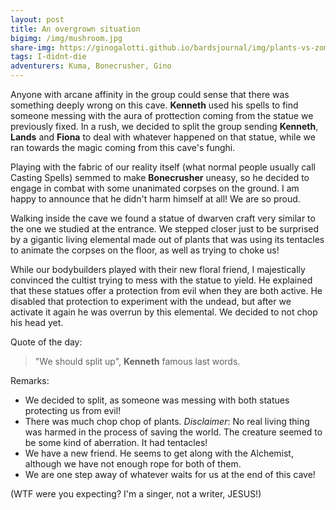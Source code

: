```yaml
---
layout: post
title: An overgrown situation
bigimg: /img/mushroom.jpg
share-img: https://ginogalotti.github.io/bardsjournal/img/plants-vs-zombies.png
tags: I-didnt-die
adventurers: Kuma, Bonecrusher, Gino
---
```


Anyone with arcane affinity in the group could sense that there was something deeply wrong on this cave. **Kenneth** used his spells to find someone messing with the aura of prottection coming from the statue we previously fixed. In a rush, we decided to split the group sending **Kenneth**, **Lands** and **Fiona** to deal with whatever happened on that statue, while we ran towards the magic coming from this cave's funghi.

Playing with the fabric of our reality itself (what normal people usually call Casting Spells) semmed to make **Bonecrusher** uneasy, so he decided to engage in combat with some unanimated corpses on the ground. I am happy to announce that he didn't harm himself at all! We are so proud.

Walking inside the cave we found a statue of dwarven craft very similar to the one we studied at the entrance. We stepped closer just to be surprised by a gigantic living elemental made out of plants that was using its tentacles to animate the corpses on the floor, as well as trying to choke us!

While our bodybuilders played with their new floral friend, I majestically convinced the cultist trying to mess with the statue to yield. He explained that these statues offer a protection from evil when they are both active. He disabled that protection to experiment with the undead, but after we activate it again he was overrun by this elemental. We decided to not chop his head yet.

Quote of the day: 
> "We should split up", **Kenneth** famous last words. 

Remarks:

* We decided to split, as someone was messing with both statues protecting us from evil!
* There was much chop chop of plants. *Disclaimer*: No real living thing was harmed in the process of saving the world. The creature seemed to be some kind of aberration. It had tentacles!
* We have a new friend. He seems to get along with the Alchemist, although we have not enough rope for both of them.
* We are one step away of whatever waits for us at the end of this cave!

(WTF were you expecting? I'm a singer, not a writer, JESUS!)
